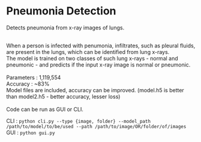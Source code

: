 # Pneumonia Detection

Detects pneumonia from x-ray images of lungs.

<br />
When a person is infected with penumonia, infiltrates, such as pleural fluids, are present in the lungs, which can be identified from lung x-rays. <br />
The model is trained on two classes of such lung x-rays - normal and pneumonic - and predicts if the input x-ray image is normal or pneumonic. <br />

<br />
Parameters : 1,119,554 <br />
Accuracy : ~83% <br />
Model files are included, accuracy can be improved. (model.h5 is better than model2.h5 - better accuracy, lesser loss) <br />

<br />
Code can be run as GUI or CLI.

CLI : `python cli.py --type {image, folder} --model_path /path/to/model/to/be/used --path /path/to/image/OR/folder/of/images` <br />
GUI : `python gui.py`
